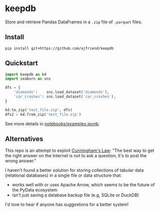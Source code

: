 # keepdb

Store and retrieve Pandas DataFrames in a `.zip` file of `.parquet` files.


## Install

```
pip install git+https://github.com/ajfriend/keepdb
```

## Quickstart

```python
import keepdb as kd
import seaborn as sns

dfs = {
    'diamonds':    sns.load_dataset('diamonds'),
    'car_crashes': sns.load_dataset('car_crashes'),
}

kd.to_zip('test_file.zip', dfs)
dfs2 = kd.from_zip('test_file.zip')
```

See more details in [notebooks/examples.ipynb](notebooks/examples.ipynb).

## Alternatives

[Cunningham's Law]: https://en.wikipedia.org/wiki/Ward_Cunningham#%22Cunningham's_Law%22

This repo is an attempt to exploit
[Cunningham's Law]: "The best way to get the right answer on the Internet
is not to ask a question; it's to post the wrong answer."

I haven't found a better solution for storing collections of tabular data
(relational databases) in a single file or data structure that:

- works well with or uses Apache Arrow, which seems to be the future of the PyData ecosystem
- isn't just saving a database backup file (e.g, SQLite or DuckDB)

I'd love to hear if anyone has suggestions for a better system!
